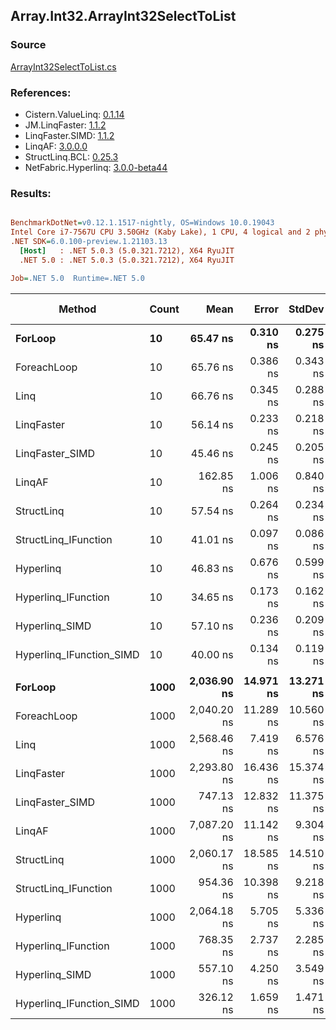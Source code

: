 ﻿## Array.Int32.ArrayInt32SelectToList

### Source
[ArrayInt32SelectToList.cs](../LinqBenchmarks/Array/Int32/ArrayInt32SelectToList.cs)

### References:
- Cistern.ValueLinq: [0.1.14](https://www.nuget.org/packages/Cistern.ValueLinq/0.1.14)
- JM.LinqFaster: [1.1.2](https://www.nuget.org/packages/JM.LinqFaster/1.1.2)
- LinqFaster.SIMD: [1.1.2](https://www.nuget.org/packages/LinqFaster.SIMD/1.0.3)
- LinqAF: [3.0.0.0](https://www.nuget.org/packages/LinqAF/3.0.0.0)
- StructLinq.BCL: [0.25.3](https://www.nuget.org/packages/StructLinq.BCL/0.25.3)
- NetFabric.Hyperlinq: [3.0.0-beta44](https://www.nuget.org/packages/NetFabric.Hyperlinq/3.0.0-beta44)

### Results:
``` ini

BenchmarkDotNet=v0.12.1.1517-nightly, OS=Windows 10.0.19043
Intel Core i7-7567U CPU 3.50GHz (Kaby Lake), 1 CPU, 4 logical and 2 physical cores
.NET SDK=6.0.100-preview.1.21103.13
  [Host]   : .NET 5.0.3 (5.0.321.7212), X64 RyuJIT
  .NET 5.0 : .NET 5.0.3 (5.0.321.7212), X64 RyuJIT

Job=.NET 5.0  Runtime=.NET 5.0  

```
|                   Method | Count |        Mean |     Error |    StdDev | Ratio | RatioSD |  Gen 0 | Gen 1 | Gen 2 | Allocated |
|------------------------- |------ |------------:|----------:|----------:|------:|--------:|-------:|------:|------:|----------:|
|                  **ForLoop** |    **10** |    **65.47 ns** |  **0.310 ns** |  **0.275 ns** |  **1.00** |    **0.00** | **0.1032** |     **-** |     **-** |     **216 B** |
|              ForeachLoop |    10 |    65.76 ns |  0.386 ns |  0.343 ns |  1.00 |    0.01 | 0.1032 |     - |     - |     216 B |
|                     Linq |    10 |    66.76 ns |  0.345 ns |  0.288 ns |  1.02 |    0.01 | 0.0688 |     - |     - |     144 B |
|               LinqFaster |    10 |    56.14 ns |  0.233 ns |  0.218 ns |  0.86 |    0.00 | 0.0764 |     - |     - |     160 B |
|          LinqFaster_SIMD |    10 |    45.46 ns |  0.245 ns |  0.205 ns |  0.69 |    0.00 | 0.0764 |     - |     - |     160 B |
|                   LinqAF |    10 |   162.85 ns |  1.006 ns |  0.840 ns |  2.49 |    0.02 | 0.1032 |     - |     - |     216 B |
|               StructLinq |    10 |    57.54 ns |  0.264 ns |  0.234 ns |  0.88 |    0.01 | 0.0764 |     - |     - |     160 B |
|     StructLinq_IFunction |    10 |    41.01 ns |  0.097 ns |  0.086 ns |  0.63 |    0.00 | 0.0650 |     - |     - |     136 B |
|                Hyperlinq |    10 |    46.83 ns |  0.676 ns |  0.599 ns |  0.72 |    0.01 | 0.0459 |     - |     - |      96 B |
|      Hyperlinq_IFunction |    10 |    34.65 ns |  0.173 ns |  0.162 ns |  0.53 |    0.00 | 0.0459 |     - |     - |      96 B |
|           Hyperlinq_SIMD |    10 |    57.10 ns |  0.236 ns |  0.209 ns |  0.87 |    0.01 | 0.0458 |     - |     - |      96 B |
| Hyperlinq_IFunction_SIMD |    10 |    40.00 ns |  0.134 ns |  0.119 ns |  0.61 |    0.00 | 0.0459 |     - |     - |      96 B |
|                          |       |             |           |           |       |         |        |       |       |           |
|                  **ForLoop** |  **1000** | **2,036.90 ns** | **14.971 ns** | **13.271 ns** |  **1.00** |    **0.00** | **4.0207** |     **-** |     **-** |   **8,424 B** |
|              ForeachLoop |  1000 | 2,040.20 ns | 11.289 ns | 10.560 ns |  1.00 |    0.01 | 4.0207 |     - |     - |   8,424 B |
|                     Linq |  1000 | 2,568.46 ns |  7.419 ns |  6.576 ns |  1.26 |    0.01 | 1.9608 |     - |     - |   4,104 B |
|               LinqFaster |  1000 | 2,293.80 ns | 16.436 ns | 15.374 ns |  1.13 |    0.01 | 3.8605 |     - |     - |   8,080 B |
|          LinqFaster_SIMD |  1000 |   747.13 ns | 12.832 ns | 11.375 ns |  0.37 |    0.01 | 3.8605 |     - |     - |   8,080 B |
|                   LinqAF |  1000 | 7,087.20 ns | 11.142 ns |  9.304 ns |  3.48 |    0.02 | 4.0207 |     - |     - |   8,424 B |
|               StructLinq |  1000 | 2,060.17 ns | 18.585 ns | 14.510 ns |  1.01 |    0.01 | 1.9684 |     - |     - |   4,120 B |
|     StructLinq_IFunction |  1000 |   954.36 ns | 10.398 ns |  9.218 ns |  0.47 |    0.00 | 1.9569 |     - |     - |   4,096 B |
|                Hyperlinq |  1000 | 2,064.18 ns |  5.705 ns |  5.336 ns |  1.01 |    0.01 | 1.9341 |     - |     - |   4,056 B |
|      Hyperlinq_IFunction |  1000 |   768.35 ns |  2.737 ns |  2.285 ns |  0.38 |    0.00 | 1.9341 |     - |     - |   4,056 B |
|           Hyperlinq_SIMD |  1000 |   557.10 ns |  4.250 ns |  3.549 ns |  0.27 |    0.00 | 1.9341 |     - |     - |   4,056 B |
| Hyperlinq_IFunction_SIMD |  1000 |   326.12 ns |  1.659 ns |  1.471 ns |  0.16 |    0.00 | 1.9341 |     - |     - |   4,056 B |
